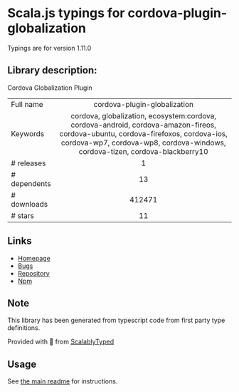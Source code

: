 
# Scala.js typings for cordova-plugin-globalization

Typings are for version 1.11.0

## Library description:
Cordova Globalization Plugin

|                    |                 |
| ------------------ | :-------------: |
| Full name          | cordova-plugin-globalization |
| Keywords           | cordova, globalization, ecosystem:cordova, cordova-android, cordova-amazon-fireos, cordova-ubuntu, cordova-firefoxos, cordova-ios, cordova-wp7, cordova-wp8, cordova-windows, cordova-tizen, cordova-blackberry10 |
| # releases         | 1 |
| # dependents       | 13 |
| # downloads        | 412471 |
| # stars            | 11 |

## Links
- [Homepage](https://github.com/apache/cordova-plugin-globalization#readme)
- [Bugs](https://issues.apache.org/jira/browse/CB)
- [Repository](https://github.com/apache/cordova-plugin-globalization)
- [Npm](https://www.npmjs.com/package/cordova-plugin-globalization)
    


## Note
This library has been generated from typescript code from first party type definitions.

Provided with :purple_heart: from [ScalablyTyped](https://github.com/oyvindberg/ScalablyTyped)

## Usage
See [the main readme](../../readme.md) for instructions.


